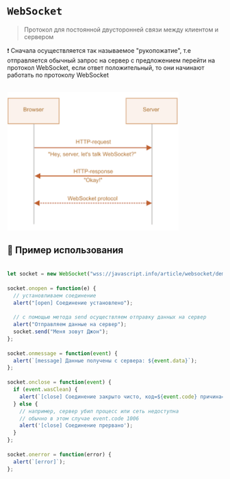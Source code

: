 # `WebSocket`
> Протокол для постоянной двусторонней связи между клиентом и сервером

❗ Сначала осуществляется так называемое "рукопожатие", т.е отправляется обычный запрос на сервер с предложением перейти на протокол WebSocket, если ответ положительный, то они начинают работать по протоколу WebSocket

<br>

<a href="https://learn.javascript.ru/websocket">
  <img src="./1.png" style="width: 400px">
</a>

<br>


## 🚩 Пример использования

```js

let socket = new WebSocket("wss://javascript.info/article/websocket/demo/hello");

socket.onopen = function(e) {
  // установливаем соединение
  alert("[open] Соединение установлено");

  // с помощью метода send осуществляем отправку данных на сервер
  alert("Отправляем данные на сервер");
  socket.send("Меня зовут Джон");
};

socket.onmessage = function(event) {
  alert(`[message] Данные получены с сервера: ${event.data}`);
};

socket.onclose = function(event) {
  if (event.wasClean) {
    alert(`[close] Соединение закрыто чисто, код=${event.code} причина=${event.reason}`);
  } else {
    // например, сервер убил процесс или сеть недоступна
    // обычно в этом случае event.code 1006
    alert('[close] Соединение прервано');
  }
};

socket.onerror = function(error) {
  alert(`[error]`);
};

```

<br>

